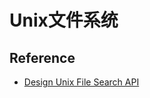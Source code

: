 # Unix文件系统


## Reference
- [Design Unix File Search API](https://leetcode.com/discuss/interview-question/609070/amazon-ood-design-unix-file-search-api)

